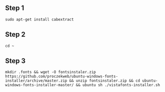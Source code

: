 
Step 1
------
	sudo apt-get install cabextract
Step 2
------
	cd ~
Step 3
------
	mkdir .fonts && wget -O fontsinstaler.zip https://github.com/proczekweb/ubuntu-windows-fonts-installer/archive/master.zip && unzip fontsinstaler.zip && cd ubuntu-windows-fonts-installer-master/ && ubuntu sh ./vistafonts-installer.sh
